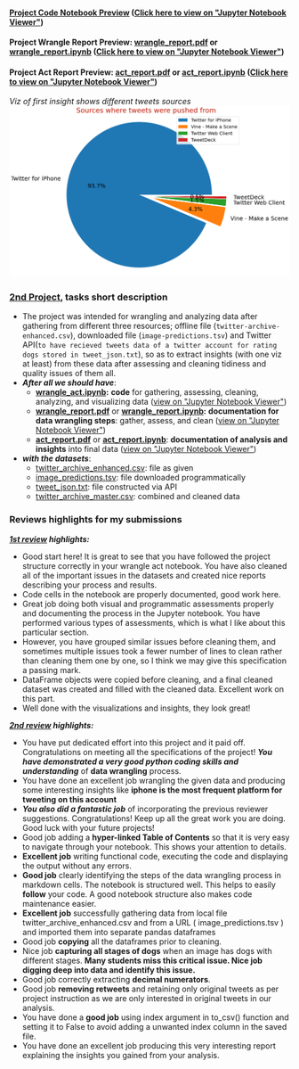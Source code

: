 #### [Project Code Notebook Preview](wrangle_act.ipynb)        ([Click here to view on "Jupyter Notebook Viewer"](https://nbviewer.jupyter.org/github/Mostafa-At-GitHub/MyProjects-At-Udacity/blob/master/Data%20Analysis%20Nanodegree/2.%20Professional%20Track/2nd%20proj%20-%20%20Wrangle%20and%20Analyze%20Data/wrangle_act.ipynb))
#### Project Wrangle Report Preview: [**wrangle_report.pdf**](wrangle_report.pdf) or [**wrangle_report.ipynb**](wrangle_report.ipynb)        ([Click here to view on "Jupyter Notebook Viewer"](https://nbviewer.jupyter.org/github/Mostafa-At-GitHub/MyProjects-At-Udacity/blob/master/Data%20Analysis%20Nanodegree/2.%20Professional%20Track/2nd%20proj%20-%20%20Wrangle%20and%20Analyze%20Data/wrangle_report.ipynb))
#### Project Act Report Preview: [**act_report.pdf**](act_report.pdf) or [**act_report.ipynb**](act_report.ipynb)        ([Click here to view on "Jupyter Notebook Viewer"](https://nbviewer.jupyter.org/github/Mostafa-At-GitHub/MyProjects-At-Udacity/blob/master/Data%20Analysis%20Nanodegree/2.%20Professional%20Track/2nd%20proj%20-%20%20Wrangle%20and%20Analyze%20Data/act_report.ipynb))



*Viz of first insight shows different tweets sources*
![Viz](Viz.png)

### [2nd Project](wrangle_act.ipynb), tasks short description

- The project was intended for wrangling and analyzing data after gathering from different three resources; offline file (`twitter-archive-enhanced.csv`), downloaded file (`image-predictions.tsv`) and Twitter API(`to have recieved tweets data of a twitter account for rating dogs stored in tweet_json.txt`), so as to extract insights (with one viz at least) from these data after assessing and cleaning tidiness and quality issues of them all.
- _**After all we should have**_:
    - [**wrangle_act.ipynb**](wrangle_act.ipynb)**:** **code** for gathering, assessing, cleaning, analyzing, and visualizing data ([view on "Jupyter Notebook Viewer"](https://nbviewer.jupyter.org/github/Mostafa-At-GitHub/MyProjects-At-Udacity/blob/master/Data%20Analysis%20Nanodegree/2.%20Professional%20Track/2nd%20proj%20-%20%20Wrangle%20and%20Analyze%20Data/wrangle_act.ipynb))
    - [**wrangle_report.pdf**](wrangle_report.pdf) or [**wrangle_report.ipynb**](wrangle_report.ipynb)**:** **documentation for data wrangling steps**: gather, assess, and clean ([view on "Jupyter Notebook Viewer"](https://nbviewer.jupyter.org/github/Mostafa-At-GitHub/MyProjects-At-Udacity/blob/master/Data%20Analysis%20Nanodegree/2.%20Professional%20Track/2nd%20proj%20-%20%20Wrangle%20and%20Analyze%20Data/wrangle_report.ipynb))
    - [**act_report.pdf**](act_report.pdf) or [**act_report.ipynb**](act_report.ipynb): **documentation of analysis and insights** into final data ([view on "Jupyter Notebook Viewer"](https://nbviewer.jupyter.org/github/Mostafa-At-GitHub/MyProjects-At-Udacity/blob/master/Data%20Analysis%20Nanodegree/2.%20Professional%20Track/2nd%20proj%20-%20%20Wrangle%20and%20Analyze%20Data/act_report.ipynb))
- _**with the datasets**_:
    - [twitter_archive_enhanced.csv](datasets/twitter-archive-enhanced.csv): file as given
    - [image_predictions.tsv](datasets/image-predictions.tsv): file downloaded programmatically
    - [tweet_json.txt](datasets/tweet-json.txt): file constructed via API
    - [twitter_archive_master.csv](twitter-archive-master.csv): combined and cleaned data

### Reviews highlights for my submissions

*__[1st review](Udacity%20Detailed%20Reviews/1st%20Udacity%20Review%20-%207%20specifications%20require%20changes.pdf) highlights:__*

- Good start here! It is great to see that you have followed the project structure correctly in your wrangle act notebook. You have also cleaned
all of the important issues in the datasets and created nice reports describing your process and results.
- Code cells in the notebook are properly documented, good work here.
- Great job doing both visual and programmatic assessments properly and documenting the process in the Jupyter
notebook. You have performed various types of assessments, which is what I like about this particular section.
- However, you have grouped similar issues before cleaning them, and sometimes multiple issues took a fewer
number of lines to clean rather than cleaning them one by one, so I think we may give this specification a passing
mark.
- DataFrame objects were copied before cleaning, and a final cleaned dataset was created and filled with the cleaned data. Excellent work on this part.
- Well done with the visualizations and insights, they look great!


*__[2nd review](Udacity%20Detailed%20Reviews/2nd%20Udacity%20Review%20-%20Meets%20Specifications.pdf) highlights:__*

- You have put dedicated effort into this project and it paid off. Congratulations on meeting all the specifications of the project! *__You have demonstrated a very good python coding skills and understanding__* of __data wrangling__ process.
- You have done an excellent job wrangling the given data and producing some interesting insights like __iphone is the most frequent platform for tweeting on this account__
- *__You also did a fantastic job__* of incorporating the previous reviewer suggestions. Congratulations! Keep up all the great work you are doing. Good luck with your future projects!
- Good job adding a __hyper-linked Table of Contents__ so that it is very easy to navigate through your notebook. This shows your attention to details.
- __Excellent job__ writing functional code, executing the code and displaying the output without any errors.
- __Good job__ clearly identifying the steps of the data wrangling process in markdown cells. The notebook is structured well. This helps to easily __follow__ your code. A good notebook structure also makes code maintenance easier.
- __Excellent job__ successfully gathering data from local file twitter_archive_enhanced.csv and from a URL
( image_predictions.tsv ) and imported them into separate pandas dataframes
- Good job __copying__ all the dataframes prior to cleaning.
- Nice job __capturing all stages of dogs__ when an image has dogs with different stages. __Many students miss this critical issue. Nice job digging deep into data and identify this issue.__
- Good job correctly extracting __decimal numerators__.
- Good job __removing retweets__ and retaining only original tweets as per project instruction as we are only interested in original tweets in our analysis.
- You have done a __good job__ using index argument in to_csv() function and setting it to False to avoid adding a unwanted index column in the saved file.
- You have done an excellent job producing this very interesting report explaining the insights you gained from
your analysis.




